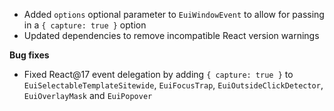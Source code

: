 - Added `options` optional parameter to `EuiWindowEvent` to allow for passing in a `{ capture: true }` option
- Updated dependencies to remove incompatible React version warnings

**Bug fixes**

- Fixed React@17 event delegation by adding `{ capture: true }` to `EuiSelectableTemplateSitewide`, `EuiFocusTrap`, `EuiOutsideClickDetector`, `EuiOverlayMask` and `EuiPopover`
